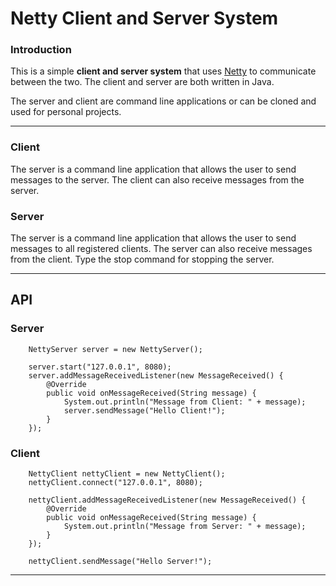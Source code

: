 # Netty Client and Server System

### Introduction

This is a simple **client and server system** that uses [Netty](https://netty.io/) to communicate between the two.
The client and server are both written in Java.

The server and client are command line applications or can be cloned and used for personal projects.

---

### Client

The server is a command line application that allows the user to send messages to the server.
The client can also receive messages from the server.

### Server

The server is a command line application that allows the user to send messages to all registered clients.
The server can also receive messages from the client.
Type the stop command for stopping the server.

--- 

## API

### Server

```
    NettyServer server = new NettyServer();

    server.start("127.0.0.1", 8080);
    server.addMessageReceivedListener(new MessageReceived() {
        @Override
        public void onMessageReceived(String message) {
            System.out.println("Message from Client: " + message);
            server.sendMessage("Hello Client!");
        }
    });
```

### Client

```
    NettyClient nettyClient = new NettyClient();
    nettyClient.connect("127.0.0.1", 8080);
    
    nettyClient.addMessageReceivedListener(new MessageReceived() {
        @Override
        public void onMessageReceived(String message) {
            System.out.println("Message from Server: " + message);
        }
    });
    
    nettyClient.sendMessage("Hello Server!");
```

---